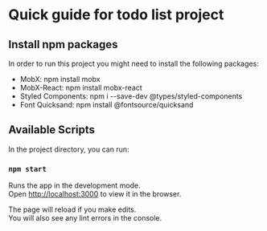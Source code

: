 # Quick guide for todo list project

## Install npm packages

In order to run this project you might need to install the following packages:

- MobX: npm install mobx
- MobX-React: npm install mobx-react
- Styled Components: npm i --save-dev @types/styled-components
- Font Quicksand: npm install @fontsource/quicksand

## Available Scripts

In the project directory, you can run:

### `npm start`

Runs the app in the development mode.\
Open [http://localhost:3000](http://localhost:3000) to view it in the browser.

The page will reload if you make edits.\
You will also see any lint errors in the console.
